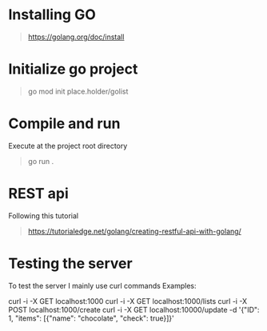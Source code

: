 # Installing GO
> https://golang.org/doc/install

# Initialize go project
> go mod init place.holder/golist

# Compile and run
Execute at the project root directory
> go run .

# REST api
Following this tutorial
> https://tutorialedge.net/golang/creating-restful-api-with-golang/

# Testing the server
To test the server I mainly use curl commands
Examples:

curl -i -X GET localhost:1000
curl -i -X GET localhost:1000/lists
curl -i -X POST localhost:1000/create
curl -i -X GET localhost:10000/update -d '{"ID": 1, "items": [{"name": "chocolate", "check": true}]}'
